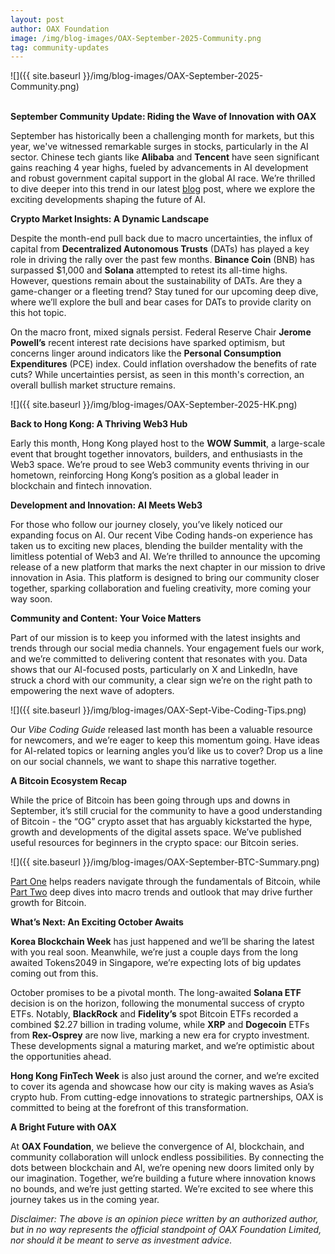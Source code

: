 ```yaml
---
layout: post
author: OAX Foundation
image: /img/blog-images/OAX-September-2025-Community.png
tag: community-updates
---
```


![]({{ site.baseurl }}/img/blog-images/OAX-September-2025-Community.png)

<br><b>September Community Update: Riding the Wave of Innovation with OAX</b>

September has historically been a challenging month for markets, but this year, we've witnessed remarkable surges in stocks, particularly in the AI sector. Chinese tech giants like <b>Alibaba</b> and <b>Tencent</b> have seen significant gains reaching 4 year highs, fueled by advancements in AI development and robust government capital support in the global AI race. We’re thrilled to dive deeper into this trend in our latest <a href="https://www.oax.org/2025/09/22/China's-AI-Surge-with-Deepseek-and-Beyond.html">blog</a> post, where we explore the exciting developments shaping the future of AI.

<b>Crypto Market Insights: A Dynamic Landscape</b>

Despite the month-end pull back due to macro uncertainties, the influx of capital from <b>Decentralized Autonomous Trusts</b> (DATs) has played a key role in driving the rally over the past few months. <b>Binance Coin</b> (BNB) has surpassed $1,000 and <b>Solana</b> attempted to retest its all-time highs. However, questions remain about the sustainability of DATs. Are they a game-changer or a fleeting trend? Stay tuned for our upcoming deep dive, where we’ll explore the bull and bear cases for DATs to provide clarity on this hot topic.

On the macro front, mixed signals persist. Federal Reserve Chair <b>Jerome Powell’s</b> recent interest rate decisions have sparked optimism, but concerns linger around indicators like the <b>Personal Consumption Expenditures</b> (PCE) index. Could inflation overshadow the benefits of rate cuts? While uncertainties persist, as seen in this month's correction, an overall bullish market structure remains.

![]({{ site.baseurl }}/img/blog-images/OAX-September-2025-HK.png)

<b>Back to Hong Kong: A Thriving Web3 Hub</b>

Early this month, Hong Kong played host to the <b>WOW Summit</b>, a large-scale event that brought together innovators, builders, and enthusiasts in the Web3 space. We’re proud to see Web3 community events thriving in our hometown, reinforcing Hong Kong’s position as a global leader in blockchain and fintech innovation. 

<b>Development and Innovation: AI Meets Web3</b>

For those who follow our journey closely, you’ve likely noticed our expanding focus on AI. Our recent Vibe Coding hands-on experience has taken us to exciting new places, blending the builder mentality with the limitless potential of Web3 and AI. We’re thrilled to announce the upcoming release of a new platform that marks the next chapter in our mission to drive innovation in Asia. This platform is designed to bring our community closer together, sparking collaboration and fueling creativity, more coming your way soon. 

<b>Community and Content: Your Voice Matters</b>

Part of our mission is to keep you informed with the latest insights and trends through our social media channels. Your engagement fuels our work, and we’re committed to delivering content that resonates with you. Data shows that our AI-focused posts, particularly on X and LinkedIn, have struck a chord with our community, a clear sign we’re on the right path to empowering the next wave of adopters.

![]({{ site.baseurl }}/img/blog-images/OAX-Sept-Vibe-Coding-Tips.png)

Our <i>Vibe Coding Guide</i> released last month has been a valuable resource for newcomers, and we’re eager to keep this momentum going. Have ideas for AI-related topics or learning angles you’d like us to cover? Drop us a line on our social channels, we want to shape this narrative together.

<b>A Bitcoin Ecosystem Recap</b>

While the price of Bitcoin has been going through ups and downs in September, it’s still crucial for the community to have a good understanding of Bitcoin - the “OG” crypto asset that has arguably kickstarted the hype, growth and developments of the digital assets space. We’ve published useful resources for beginners in the crypto space: our Bitcoin series. 

![]({{ site.baseurl }}/img/blog-images/OAX-September-BTC-Summary.png)

<a href="https://www.oax.org/2025/08/21/Part-One-of-a-Deep-Dive-into-The-Bitcoin-Ecosystem.html">Part One</a> helps readers navigate through the fundamentals of Bitcoin, while <a href="https://www.oax.org/2025/09/11/Part-Two-of-Bitcoin's-Outlook-and-Macro-Forces-Driving-Its-Growth.html">Part Two</a> deep dives into macro trends and outlook that may drive further growth for Bitcoin.  

<b>What’s Next: An Exciting October Awaits</b>

<b>Korea Blockchain Week</b> has just happened and we’ll be sharing the latest with you real soon. Meanwhile, we’re just a couple days from the long awaited Tokens2049 in Singapore, we’re expecting lots of big updates coming out from this.

October promises to be a pivotal month. The long-awaited <b>Solana ETF</b> decision is on the horizon, following the monumental success of crypto ETFs. Notably, <b>BlackRock</b> and <b>Fidelity’s</b> spot Bitcoin ETFs recorded a combined $2.27 billion in trading volume, while <b>XRP</b> and <b>Dogecoin</b> ETFs from <b>Rex-Osprey</b> are now live, marking a new era for crypto investment. These developments signal a maturing market, and we’re optimistic about the opportunities ahead.

<b>Hong Kong FinTech Week</b> is also just around the corner, and we’re excited to cover its agenda and showcase how our city is making waves as Asia’s crypto hub. From cutting-edge innovations to strategic partnerships, OAX is committed to being at the forefront of this transformation.

<b>A Bright Future with OAX</b>

At <b>OAX Foundation</b>, we believe the convergence of AI, blockchain, and community collaboration will unlock endless possibilities. By connecting the dots between blockchain and AI, we’re opening new doors limited only by our imagination. Together, we’re building a future where innovation knows no bounds, and we’re just getting started. We’re excited to see where this journey takes us in the coming year.

<i>Disclaimer: The above is an opinion piece written by an authorized author, but in no way represents the official standpoint of OAX Foundation Limited, nor should it be meant to serve as investment advice.</i>